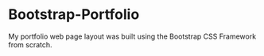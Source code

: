 # Bootstrap-Portfolio
My portfolio web page layout was built using the Bootstrap CSS Framework from scratch.

